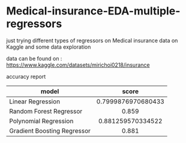 # Medical-insurance-EDA-multiple-regressors
just trying different types of regressors on Medical insurance data on Kaggle and some data exploration 

data can be found on : https://www.kaggle.com/datasets/mirichoi0218/insurance

accuracy report 

| model        | score          |
| ------------- |:-------------:|
| Linear Regression      | 0.7999876970680433 |
| Random Forest Regressor      | 0.859      |
| Polynomial Regression | 0.881259570334522   |
| Gradient Boosting Regressor |0.881|
